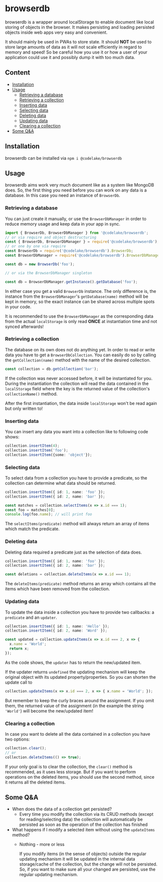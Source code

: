 # browserdb
browserdb is a wrapper around localStorage to enable document like local storing of objects in the browser.
It makes persisting and loading persisted objects inside web apps very easy and convenient.

It should mainly be used in PWAs to store state.
It should __NOT__ be used to store large amounts of data as it will not scale efficiently in regard to memory and speed!
So be careful how you use it or how a user of your application could use it and possibly dump it with too much data.

## Content

* [Installation](#installation)
* [Usage](#usage)
  * [Retrieving a database](#retrieving-a-database)
  * [Retrieving a collection](#retrieving-a-collection)
  * [Inserting data](#inserting-data)
  * [Selecting data](#selecting-data)
  * [Deleting data](#deleting-data)
  * [Updating data](#updating-data)
  * [Clearing a collection](#clearing-a-collection)
* [Some Q&A](#some-qa)

## Installation
browserdb can be installed via `npm i @codelake/browserdb`

## Usage
browserdb aims work very much document like as a system like MongoDB does.
So, the first thing you need before you can work on any data is a database.
In this case you need an instance of `BrowserDb`.

### Retrieving a database
You can just create it manually, or use the `BrowserDbManager` in order to reduce memory usage and keep data in your app in sync.
```typescript
import { BrowserDb, BrowserDbManager } from '@codelake/browserdb';
// or via require and object destructuring
const { BrowserDb, BrowserDbManager } = require('@codelake/browserdb');
// or one by one via require
const BrowserDb = require('@codelake/browserdb').BrowserDb;
const BrowserDbManager = require('@codelake/browserdb').BrowserDbManager;

const db = new BrowserDb('foo');

// or via the BrowserDbManager singleton

const db = BrowserDbManager.getInstance().getDatabase('foo');
```
In either case you get a valid `BrowserDb` instance.
The only difference is, the instance from the `BrowserDbManager`'s `getDatabase(name)`
method will be kept in memory, so the exact instance can be shared across multiple spots in your code.

It is recommended to use the `BrowserDbManager` as the corresponding data from the actual `localStorage` is only read __ONCE__ at instantiation time and not synced afterwards!

### Retrieving a collection
The database on its own does not do anything yet.
In order to read or write data you have to get a `BrowserDbCollection`.
You can easily do so by calling the `getCollection(name)` method with the name of the desired collection.
```typescript
const collection = db.getCollection('bar');
```
If the collection was never accessed before, it will be instantiated for you.
During the instantiation the collection will read the data contained in the `localStorage` field where the key is the returned value of the collection's `collectionName()` method.

After the first instantiation, the data inside `localStorage` won't be read again but only written to!

### Inserting data
You can insert any data you want into a collection like to following code shows:
```typescript
collection.insertItem(4);
collection.insertItem('foo');
collection.insertItem({some: 'object'});
```

### Selecting data
To select data from a collection you have to provide a predicate, so the collection can determine what data should be returned.
```typescript
collection.insertItem({ id: 1, name: 'foo' });
collection.insertItem({ id: 2, name: 'bar' });

const matches = collection.selectItems(x => x.id === 1);
const foo = matches[0];
console.log(foo.name); // will print foo
```
The `selectItems(predicate)` method will always return an array of items which match the predicate.

### Deleting data
Deleting data required a predicate just as the selection of data does.
```typescript
collection.insertItem({ id: 1, name: 'foo' });
collection.insertItem({ id: 2, name: 'bar' });

const deletions = collection.deleteItems(x => x.id === 1);
```
The `deleteItems(predicate)` method returns an array which contains all the items which have been removed from the collection.

### Updating data
To update the data inside a collection you have to provide two callbacks: a `predicate` and an `updater`.
```typescript
collection.insertItem({ id: 1, name: 'Hello' });
collection.insertItem({ id: 2, name: 'Word' });

const updated = collection.updateItems(x => x.id === 2, x => {
  x.name = 'World';
  return x;
});
```
As the code shows, the `updater` has to return the new/updated item.

If the updater returns `undefined` the updating mechanism will keep the original object with its updated property/properties.
So you can shorten the update call to
```typescript
collection.updateItems(x => x.id === 2, x => { x.name = 'World'; });
```
But remember to keep the curly braces around the assignment.
If you omit them, the returned value of the assignment (in the example the string `'World'`) will become the new/updated item!

### Clearing a collection
In case you want to delete all the data contained in a collection you have two options:
```typescript
collection.clear();
// or
collection.deleteItems(() => true);
```
If your only goal is to clear the collection, the `clear()` method is recommended, as it uses less storage.
But if you want to perform operations on the deleted items, you should use the second method, since it returns all the deleted items.

## Some Q&A

* When does the data of a collection get persisted?
  * Every time you modify the collection via its CRUD methods (except for reading/selecting data) the collection will automatically be persisted as soon as the operation of the collection has finished
* What happens if I modify a selected item without using the `updateItems` method?
  * Nothing - more or less
    
    If you modify items (in the sense of objects) outside the regular updating mechanism it will be updated in the internal data storage/cache of the collection, but the change will not be persisted.
    So, if you want to make sure all your changed are persisted, use the regular updating mechanism.
